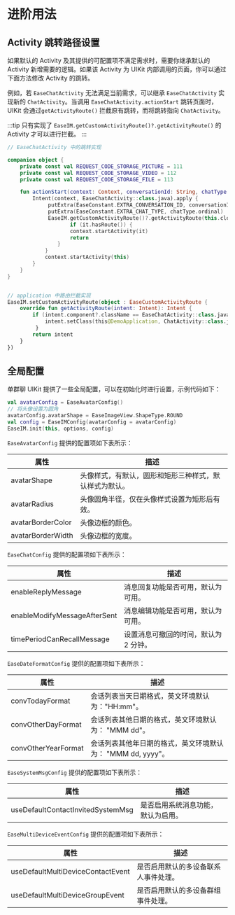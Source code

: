 # 进阶用法

<Toc />

## Activity 跳转路径设置 

如果默认的 Activity 及其提供的可配置项不满足需求时，需要你继承默认的 Activity 新增需要的逻辑。如果该 Activity 为 UIKit 内部调用的页面，你可以通过下面方法修改 Activity 的跳转。

例如，若 `EaseChatActivity` 无法满足当前需求，可以继承 `EaseChatActivity` 实现新的 `ChatActivity`。当调用 `EaseChatActivity.actionStart` 跳转页面时，UIKit 会通过`getActivityRoute()` 拦截原有跳转，而将跳转指向 `ChatActivity`。

:::tip
只有实现了 `EaseIM.getCustomActivityRoute()?.getActivityRoute()` 的 Activity 才可以进行拦截。
:::

```kotlin
// EaseChatActivity 中的跳转实现

companion object {
    private const val REQUEST_CODE_STORAGE_PICTURE = 111
    private const val REQUEST_CODE_STORAGE_VIDEO = 112
    private const val REQUEST_CODE_STORAGE_FILE = 113

    fun actionStart(context: Context, conversationId: String, chatType: EaseChatType) {
        Intent(context, EaseChatActivity::class.java).apply {
             putExtra(EaseConstant.EXTRA_CONVERSATION_ID, conversationId)
             putExtra(EaseConstant.EXTRA_CHAT_TYPE, chatType.ordinal)
             EaseIM.getCustomActivityRoute()?.getActivityRoute(this.clone() as Intent)?.let {
                    if (it.hasRoute()) {
                    context.startActivity(it)
                    return
                }
            }
            context.startActivity(this)
        }
    }
}


// application 中路由拦截实现
EaseIM.setCustomActivityRoute(object : EaseCustomActivityRoute {
    override fun getActivityRoute(intent: Intent): Intent {
        if (intent.component?.className == EaseChatActivity::class.java.name) {
            intent.setClass(this@DemoApplication, ChatActivity::class.java)
         }
        return intent
    }
})
```

## 全局配置

单群聊 UIKit 提供了一些全局配置，可以在初始化时进行设置，示例代码如下：

```kotlin
val avatarConfig = EaseAvatarConfig()
// 将头像设置为圆角
avatarConfig.avatarShape = EaseImageView.ShapeType.ROUND
val config = EaseIMConfig(avatarConfig = avatarConfig)
EaseIM.init(this, options, config)
```

`EaseAvatarConfig` 提供的配置项如下表所示：

| 属性                                    | 描述                                                             |
| -------------------------------------- | ---------------------------------------------------------------- |
| avatarShape                            | 头像样式，有默认，圆形和矩形三种样式，默认样式为默认。                    |
| avatarRadius                           | 头像圆角半径，仅在头像样式设置为矩形后有效。                            |
| avatarBorderColor                      | 头像边框的颜色。                                                    |
| avatarBorderWidth                      | 头像边框的宽度。                                                    |

`EaseChatConfig` 提供的配置项如下表所示：

| 属性                                    | 描述                                                             |
| -------------------------------------- | ---------------------------------------------------------------- |
| enableReplyMessage                     | 消息回复功能是否可用，默认为可用。                                     |
| enableModifyMessageAfterSent           | 消息编辑功能是否可用，默认为可用。                                     |
| timePeriodCanRecallMessage             | 设置消息可撤回的时间，默认为 2 分钟。                                    |


`EaseDateFormatConfig` 提供的配置项如下表所示：

| 属性                                    | 描述                                                             |
| -------------------------------------- | ---------------------------------------------------------------- |
| convTodayFormat                       | 会话列表当天日期格式，英文环境默认为："HH:mm"。                            |
| convOtherDayFormat                    | 会话列表其他日期的格式，英文环境默认为： "MMM dd"。                        |
| convOtherYearFormat                   | 会话列表其他年日期的格式，英文环境默认为： "MMM dd, yyyy"。                |


`EaseSystemMsgConfig` 提供的配置项如下表所示：

| 属性                                    | 描述                                                             |
| -------------------------------------- | ---------------------------------------------------------------- |
| useDefaultContactInvitedSystemMsg      | 是否启用系统消息功能，默认为启用。                                       |


`EaseMultiDeviceEventConfig` 提供的配置项如下表所示：

| 属性                                   | 描述               |
|--------------------------------------|-------------------|
| useDefaultMultiDeviceContactEvent    | 是否启用默认的多设备联系人事件处理。 |
| useDefaultMultiDeviceGroupEvent      | 是否启用默认的多设备群组事件处理。  |

